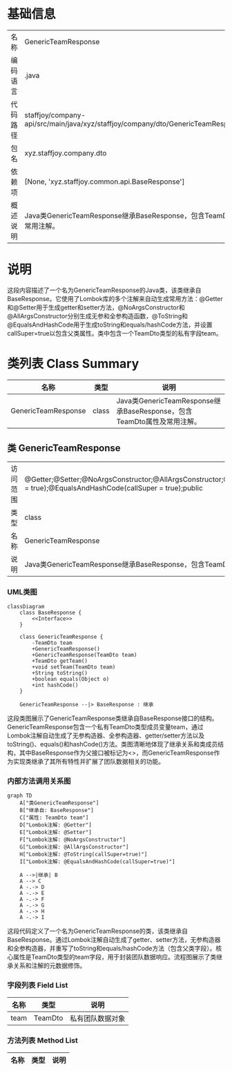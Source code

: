 # 基础信息

|      |      |
|------|------|
| 名称 | GenericTeamResponse |
| 编码语言 | .java |
| 代码路径 | staffjoy/company-api/src/main/java/xyz/staffjoy/company/dto/GenericTeamResponse.java |
| 包名 | xyz.staffjoy.company.dto |
| 依赖项 | [None, 'xyz.staffjoy.common.api.BaseResponse'] |
| 概述说明 | Java类GenericTeamResponse继承BaseResponse，包含TeamDto属性及常用注解。 |

# 说明

这段内容描述了一个名为GenericTeamResponse的Java类，该类继承自BaseResponse。它使用了Lombok库的多个注解来自动生成常用方法：@Getter和@Setter用于生成getter和setter方法，@NoArgsConstructor和@AllArgsConstructor分别生成无参和全参构造函数，@ToString和@EqualsAndHashCode用于生成toString和equals/hashCode方法，并设置callSuper=true以包含父类属性。类中包含一个TeamDto类型的私有字段team。

# 类列表 Class Summary

| 名称   | 类型  | 说明 |
|-------|------|-------------|
| GenericTeamResponse | class | Java类GenericTeamResponse继承BaseResponse，包含TeamDto属性及常用注解。 |



## 类 GenericTeamResponse

|      |      |
|------|------|
| 访问范围 | @Getter;@Setter;@NoArgsConstructor;@AllArgsConstructor;@ToString(callSuper = true);@EqualsAndHashCode(callSuper = true);public |
| 类型 | class |
| 名称 | GenericTeamResponse |
| 说明 | Java类GenericTeamResponse继承BaseResponse，包含TeamDto属性及常用注解。 |


### UML类图

```mermaid
classDiagram
    class BaseResponse {
        <<Interface>>
    }
    
    class GenericTeamResponse {
        -TeamDto team
        +GenericTeamResponse()
        +GenericTeamResponse(TeamDto team)
        +TeamDto getTeam()
        +void setTeam(TeamDto team)
        +String toString()
        +boolean equals(Object o)
        +int hashCode()
    }
    
    GenericTeamResponse --|> BaseResponse : 继承
```

这段类图展示了GenericTeamResponse类继承自BaseResponse接口的结构。GenericTeamResponse包含一个私有TeamDto类型成员变量team，通过Lombok注解自动生成了无参构造器、全参构造器、getter/setter方法以及toString()、equals()和hashCode()方法。类图清晰地体现了继承关系和类成员结构，其中BaseResponse作为父接口被标记为<<Interface>>，而GenericTeamResponse作为实现类继承了其所有特性并扩展了团队数据相关的功能。


### 内部方法调用关系图

```mermaid
graph TD
    A["类GenericTeamResponse"]
    B["继承自: BaseResponse"]
    C["属性: TeamDto team"]
    D["Lombok注解: @Getter"]
    E["Lombok注解: @Setter"]
    F["Lombok注解: @NoArgsConstructor"]
    G["Lombok注解: @AllArgsConstructor"]
    H["Lombok注解: @ToString(callSuper=true)"]
    I["Lombok注解: @EqualsAndHashCode(callSuper=true)"]

    A -->|继承| B
    A --> C
    A -.-> D
    A -.-> E
    A -.-> F
    A -.-> G
    A -.-> H
    A -.-> I
```

这段代码定义了一个名为GenericTeamResponse的类，该类继承自BaseResponse。通过Lombok注解自动生成了getter、setter方法，无参构造器和全参构造器，并重写了toString和equals/hashCode方法（包含父类字段）。核心属性是TeamDto类型的team字段，用于封装团队数据响应。流程图展示了类继承关系和注解的元数据修饰。

### 字段列表 Field List

| 名称  | 类型  | 说明 |
|-------|-------|------|
| team | TeamDto | 私有团队数据对象 |

### 方法列表 Method List

| 名称  | 类型  | 说明 |
|-------|-------|------|





